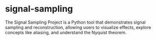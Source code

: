 # signal-sampling
The Signal Sampling Project is a Python tool that demonstrates signal sampling and reconstruction, allowing users to visualize effects, explore concepts like aliasing, and understand the Nyquist theorem.
